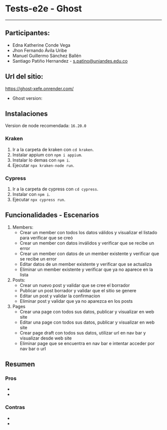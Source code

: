 # Tests-e2e - Ghost
-------

## Participantes:
- Edna Katherine Conde Vega
- Jhon Fernando Ávila Uribe
- Manuel Guillermo Sánchez Ballén
- Santiago Patiño Hernandez - s.patino@uniandes.edu.co

## Url del sitio:
https://ghost-xefe.onrender.com/
- Ghost version: 

## Instalaciones
Version de node recomendada: `16.20.0`

### Kraken
1. Ir a la carpeta de kraken con `cd kraken`.
2. Instalar appium con `npm i appium`.
3. Instalar lo demas con `npm i`.
4. Ejecutar `npx kraken-node run`.

### Cypress
1. Ir a la carpeta de cypress con `cd cypress`.
2. Instalar con `npm i`.
3. Ejecutar `npx cypress run`.

## Funcionalidades - Escenarios
1. Members:
   - Crear un member con todos los datos válidos y visualizar el listado para verificar que se creó
   - Crear un member con datos inválidos y verificar que se recibe un error
   - Crear un member con datos de un member existente y verificar que se recibe un error
   - Editar datos de un member existente y verificar que se actualiza
   - Eliminar un member existente y verificar que ya no aparece en la lista
2. Posts:
   - Crear un nuevo post y validar que se cree el borrador
   - Publicar un post borrador y validar que el sitio se genere
   - Editar un post y validar la confirmacion
   - Eliminar post y validar que ya no aparezca en los posts
3. Pages
   - Crear una page con todos sus datos, publicar y visualizar en web site
   - Editar una page con todos sus datos, publicar y visualizar en web site
   - Crear page draft con todos sus datos, utilizar url en nav bar y visualizar desde web site
   - Eliminar page que se encuentra en nav bar e intentar acceder por nav bar o url

## Resumen
### Pros
-
-

### Contras
-
-
